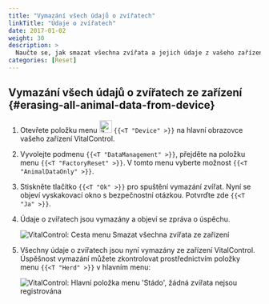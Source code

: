 ```yaml
---
title: "Vymazání všech údajů o zvířatech"
linkTitle: "Údaje o zvířatech"
date: 2017-01-02
weight: 30
description: >
  Naučte se, jak smazat všechna zvířata a jejich údaje z vašeho zařízení VitalControl.
categories: [Reset]
---
```

## Vymazání všech údajů o zvířatech ze zařízení {#erasing-all-animal-data-from-device}

1. Otevřete položku menu <img src="/icons/device.svg" width="25" align="bottom" alt="Zařízení" /> `{{<T "Device" >}}` na hlavní obrazovce vašeho zařízení VitalControl.

1. Vyvolejte podmenu `{{<T "DataManagement" >}}`, přejděte na položku menu `{{<T "FactoryReset" >}}`. V tomto menu vyberte možnost `{{<T "AnimalDataOnly" >}}`.

1. Stiskněte tlačítko `{{<T "Ok" >}}` pro spuštění vymazání zvířat. Nyní se objeví vyskakovací okno s bezpečnostní otázkou. Potvrďte zde `{{<T "Ja" >}}`.

1. Údaje o zvířatech jsou vymazány a objeví se zpráva o úspěchu.

   ![VitalControl: Cesta menu Smazat všechna zvířata ze zařízení](../images/eraseanimals.png "Smazat všechna zvířata")

1. Všechny údaje o zvířatech jsou nyní vymazány ze zařízení VitalControl. Úspěšnost vymazání můžete zkontrolovat prostřednictvím položky menu `{{<T "Herd" >}}` v hlavním menu:

   ![VitalControl: Hlavní položka menu 'Stádo', žádná zvířata nejsou registrována](../images/no-animals.png "Žádná zvířata nejsou registrována")
